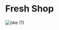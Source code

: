 # Fresh Shop


![oke (1)](https://github.com/Alamabd/freshShop/assets/115331322/4e53bbc7-4a55-4b97-b30b-b3ab4f8e510a)
